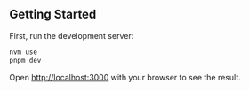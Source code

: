 ## Getting Started

First, run the development server:

```bash
nvm use
pnpm dev
```

Open [http://localhost:3000](http://localhost:3000) with your browser to see the result.
